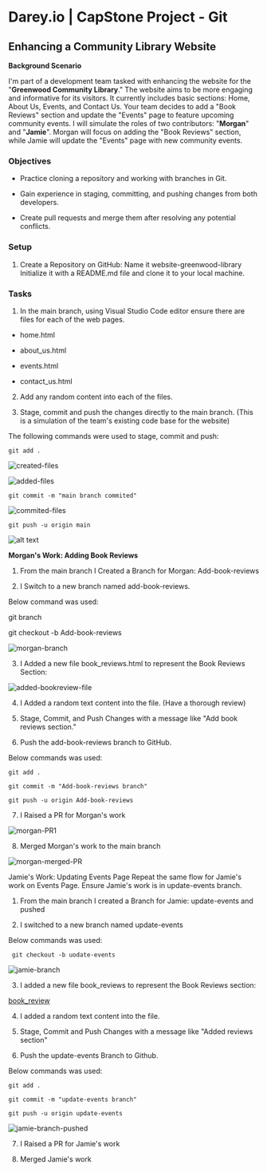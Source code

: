 # Darey.io | CapStone Project - Git

## Enhancing a Community Library Website

**Background Scenario**

I'm part of a development team tasked with enhancing the website for the "**Greenwood Community Library**." 
The website aims to be more engaging and informative for its visitors. It currently includes basic sections: 
Home, About Us, Events, and Contact Us. Your team decides to add a "Book Reviews" section and update the "Events" 
page to feature upcoming community events.
I will simulate the roles of two contributors: "**Morgan**" and "**Jamie**". Morgan will focus on adding the "Book 
Reviews" section, while Jamie will update the "Events" page with new community events.

### Objectives

* Practice cloning a repository and working with branches in Git.

* Gain experience in staging, committing, and pushing changes from both developers.

* Create pull requests and merge them after resolving any potential conflicts.


### Setup

1. Create a Repository on GitHub:
Name it website-greenwood-library
Initialize it with a README.md file and clone it to your local machine.

### Tasks

1. In the main branch, using Visual Studio Code editor ensure there are files for each of the web pages.

* home.html

* about_us.html

* events.html

* contact_us.html

2. Add any random content into each of the files.

3. Stage, commit and push the changes directly to the main branch. (This is a simulation of the team's existing code base for the website)

The following commands were used to stage, commit and push:

`git add . `

![created-files](images/created-html-files.png)

![added-files](images/Added-files.png)


`git commit -m "main branch commited"`

![commited-files](images/commited-files.png)


`git push -u origin main`

![alt text](images/Pushed-files.png)


**Morgan's Work: Adding Book Reviews**

1. From the main branch I Created a Branch for Morgan: 
Add-book-reviews

2. I Switch to a new branch named add-book-reviews. 

Below command was used:

git branch

git checkout -b Add-book-reviews

![morgan-branch](images/morgan-branch.png)


3. I Added a new file book_reviews.html to represent the Book Reviews Section:

![added-bookreview-file](images/added-bookreview-file.png)


4. I Added a random text content into the file. (Have a thorough review)

5. Stage, Commit, and Push Changes with a message like "Add book reviews section."

6. Push the add-book-reviews branch to GitHub.
 
Below commands was used: 

`git add .`

`git commit -m "Add-book-reviews branch"`

`git push -u origin Add-book-reviews`

7. I Raised a PR for Morgan's work

![morgan-PR1](images/morgan-PR1.png)


8. Merged Morgan's work to the main branch

![morgan-merged-PR](images/morgan-merged-PR.png)


Jamie's Work: Updating Events Page
Repeat the same flow for Jamie's work on Events Page. Ensure Jamie's work is in update-events branch.

1. From the main branch I created a Branch for Jamie: update-events and pushed 

2. I switched to a new branch named update-events

Below commands was used:


` git checkout -b uodate-events`

![jamie-branch](images/jamie-branch.png)

3. I added a new file book_reviews to represent the Book Reviews section:

[book_review](book_review.html)

4. I added a random text content into the file.

5. Stage, Commit and Push Changes with a message like  "Added reviews section"

6. Push the update-events Branch to Github.

Below commands was used:

`git add .`

`git commit -m "update-events branch"`

`git push -u origin update-events`

![jamie-branch-pushed](images/jamie-branch-pushed.png)


7. I Raised a PR for Jamie's work


8. Merged Jamie's work
